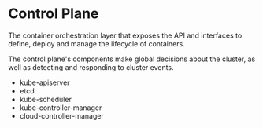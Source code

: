 # Control Plane

The container orchestration layer that exposes the API and interfaces to define, deploy and manage the lifecycle of containers.

The control plane's components make global decisions about the cluster, as well as detecting and responding to cluster events.

- kube-apiserver
- etcd
- kube-scheduler
- kube-controller-manager
- cloud-controller-manager